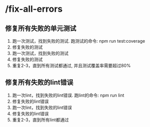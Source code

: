 # /fix-all-errors

## 修复所有失败的单元测试
1. 跑一次测试，找到失败的测试. 跑测试的命令: npm run test:coverage
2. 修复失败的测试
3. 跑一次测试，找到失败的测试
4. 修复失败的测试
5. 重复2-3，直到所有测试都通过, 并且测试覆盖率需要超过80%

## 修复所有失败的lint错误
1. 跑一次lint，找到失败的lint错误. 跑lint的命令: npm run lint
2. 修复失败的lint错误
3. 跑一次lint，找到失败的lint错误
4. 修复失败的lint错误
5. 重复2-3，直到所有lint都通过
